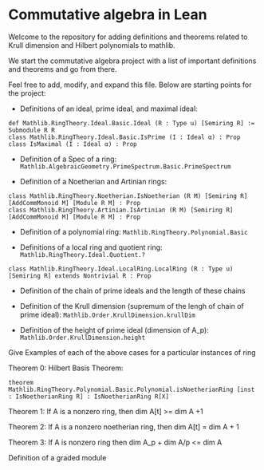 # Commutative algebra in Lean

Welcome to the repository for adding definitions and theorems related to Krull dimension and Hilbert polynomials to mathlib.

We start the commutative algebra project with a list of important definitions and theorems and go from there.

Feel free to add, modify, and expand this file. Below are starting points for the project:

- Definitions of an ideal, prime ideal, and maximal ideal:
```lean
def Mathlib.RingTheory.Ideal.Basic.Ideal (R : Type u) [Semiring R] := Submodule R R
class Mathlib.RingTheory.Ideal.Basic.IsPrime (I : Ideal α) : Prop
class IsMaximal (I : Ideal α) : Prop
```

- Definition of a Spec of a ring: `Mathlib.AlgebraicGeometry.PrimeSpectrum.Basic.PrimeSpectrum`

- Definition of a Noetherian and Artinian rings:
```lean
class Mathlib.RingTheory.Noetherian.IsNoetherian (R M) [Semiring R] [AddCommMonoid M] [Module R M] : Prop
class Mathlib.RingTheory.Artinian.IsArtinian (R M) [Semiring R] [AddCommMonoid M] [Module R M] : Prop
```
- Definition of a polynomial ring: `Mathlib.RingTheory.Polynomial.Basic`

- Definitions of a local ring and quotient ring: `Mathlib.RingTheory.Ideal.Quotient.?`
```lean
class Mathlib.RingTheory.Ideal.LocalRing.LocalRing (R : Type u) [Semiring R] extends Nontrivial R : Prop
```

- Definition of the chain of prime ideals and the length of these chains

- Definition of the Krull dimension (supremum of the lengh of chain of prime ideal): `Mathlib.Order.KrullDimension.krullDim`

- Definition of the height of prime ideal (dimension of A_p): `Mathlib.Order.KrullDimension.height`


Give Examples of each of the above cases for a particular instances of ring

Theorem 0: Hilbert Basis Theorem:
```lean
theorem Mathlib.RingTheory.Polynomial.Basic.Polynomial.isNoetherianRing [inst : IsNoetherianRing R] : IsNoetherianRing R[X]
```

Theorem 1: If A is a nonzero ring, then dim A[t] >= dim A +1

Theorem 2: If A is a nonzero noetherian ring, then dim A[t] = dim A + 1

Theorem 3: If A is nonzero ring then dim A_p + dim A/p <= dim A

Definition of a graded module
